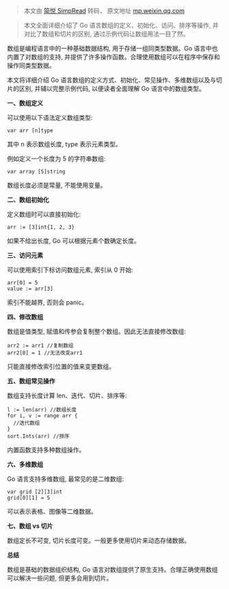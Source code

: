 > 本文由 [简悦 SimpRead](http://ksria.com/simpread/) 转码， 原文地址 [mp.weixin.qq.com](https://mp.weixin.qq.com/s/zIUWstZvBwfuHTKgIXt_hg)

> 本文全面详细介绍了 Go 语言数组的定义、初始化、访问、排序等操作, 并对比了数组和切片的区别, 通过示例代码让数组用法一目了然。

数组是编程语言中的一种基础数据结构, 用于存储一组同类型数据。Go 语言中也内置了对数组的支持, 并提供了许多操作函数。合理使用数组可以在程序中保存和操作同类型数据。

本文将详细介绍 Go 语言数组的定义方式、初始化、常见操作、多维数组以及与切片的区别, 并辅以完整示例代码, 以便读者全面理解 Go 语言中的数组类型。

**一、数组定义**

可以使用以下语法定义数组类型:

```
var arr [n]type

```

其中 n 表示数组长度, type 表示元素类型。

例如定义一个长度为 5 的字符串数组:

```
var array [5]string

```

数组长度必须是常量, 不能使用变量。

**二、数组初始化**

定义数组时可以直接初始化:

```
arr := [3]int{1, 2, 3}

```

如果不给出长度, Go 可以根据元素个数确定长度。

**三、访问元素**

可以使用索引下标访问数组元素, 索引从 0 开始:

```
arr[0] = 5
value := arr[3]

```

索引不能越界, 否则会 panic。

**四、修改数组**

数组是值类型, 赋值和传参会复制整个数组。因此无法直接修改数组:

```
arr2 := arr1 //复制数组
arr2[0] = 1 //无法改变arr1

```

只能直接修改索引位置的值来变更数组。

**五、数组常见操作**

数组支持长度计算 len、迭代、切片、排序等:

```
l := len(arr) //数组长度 
for i, v := range arr {
  //迭代数组
}
sort.Ints(arr) //排序

```

内置函数支持多种数组操作。

**六、多维数组**

Go 语言支持多维数组, 最常见的是二维数组:

```
var grid [2][3]int
grid[0][1] = 5

```

可以表示表格、图像等二维数据。

**七、数组 vs 切片**

数组定长不可变, 切片长度可变。一般更多使用切片来动态存储数据。

**总结**

数组是基础的数据组织结构, Go 语言对数组提供了原生支持。合理正确使用数组可以解决一些问题, 但更多会用到切片。